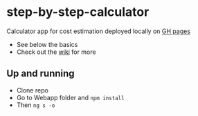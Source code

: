 # step-by-step-calculator

Calculator app for cost estimation deployed locally on [GH pages](https://danielriodejaneiro.github.io/step-by-step-calculator/)

- See below the basics
- Check out the [wiki](https://github.com/danielriodejaneiro/step-by-step-calculator.wiki.git) for more

## Up and running
- Clone repo
- Go to Webapp folder and ```npm install```
- Then ```ng s -o```